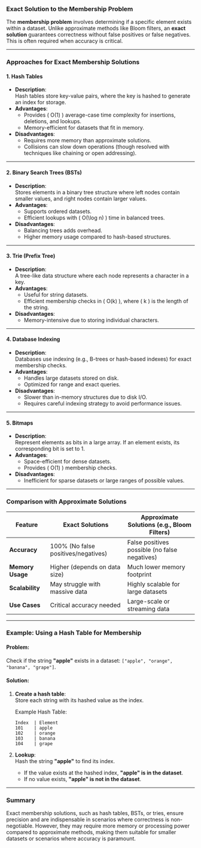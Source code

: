 ### **Exact Solution to the Membership Problem**

The **membership problem** involves determining if a specific element exists within a dataset. Unlike approximate methods like Bloom filters, an **exact solution** guarantees correctness without false positives or false negatives. This is often required when accuracy is critical.

---

### **Approaches for Exact Membership Solutions**

#### **1. Hash Tables**
- **Description**:  
   Hash tables store key-value pairs, where the key is hashed to generate an index for storage.  
- **Advantages**:  
   - Provides \( O(1) \) average-case time complexity for insertions, deletions, and lookups.
   - Memory-efficient for datasets that fit in memory.
- **Disadvantages**:  
   - Requires more memory than approximate solutions.
   - Collisions can slow down operations (though resolved with techniques like chaining or open addressing).

---

#### **2. Binary Search Trees (BSTs)**
- **Description**:  
   Stores elements in a binary tree structure where left nodes contain smaller values, and right nodes contain larger values.  
- **Advantages**:  
   - Supports ordered datasets.
   - Efficient lookups with \( O(\log n) \) time in balanced trees.
- **Disadvantages**:  
   - Balancing trees adds overhead.
   - Higher memory usage compared to hash-based structures.

---

#### **3. Trie (Prefix Tree)**
- **Description**:  
   A tree-like data structure where each node represents a character in a key.  
- **Advantages**:  
   - Useful for string datasets.
   - Efficient membership checks in \( O(k) \), where \( k \) is the length of the string.
- **Disadvantages**:  
   - Memory-intensive due to storing individual characters.

---

#### **4. Database Indexing**
- **Description**:  
   Databases use indexing (e.g., B-trees or hash-based indexes) for exact membership checks.  
- **Advantages**:  
   - Handles large datasets stored on disk.
   - Optimized for range and exact queries.
- **Disadvantages**:  
   - Slower than in-memory structures due to disk I/O.
   - Requires careful indexing strategy to avoid performance issues.

---

#### **5. Bitmaps**
- **Description**:  
   Represent elements as bits in a large array. If an element exists, its corresponding bit is set to 1.  
- **Advantages**:  
   - Space-efficient for dense datasets.
   - Provides \( O(1) \) membership checks.
- **Disadvantages**:  
   - Inefficient for sparse datasets or large ranges of possible values.

---

### **Comparison with Approximate Solutions**
| Feature             | Exact Solutions                 | Approximate Solutions (e.g., Bloom Filters) |
|---------------------|---------------------------------|---------------------------------------------|
| **Accuracy**         | 100% (No false positives/negatives) | False positives possible (no false negatives) |
| **Memory Usage**     | Higher (depends on data size)   | Much lower memory footprint                |
| **Scalability**      | May struggle with massive data  | Highly scalable for large datasets         |
| **Use Cases**        | Critical accuracy needed        | Large-scale or streaming data              |

---

### **Example: Using a Hash Table for Membership**
#### Problem:
Check if the string **"apple"** exists in a dataset: `["apple", "orange", "banana", "grape"]`.

#### Solution:
1. **Create a hash table**:  
   Store each string with its hashed value as the index.  

   Example Hash Table:  
   ```
   Index  | Element
   101    | apple
   102    | orange
   103    | banana
   104    | grape
   ```

2. **Lookup**:  
   Hash the string **"apple"** to find its index.  
   - If the value exists at the hashed index, **"apple" is in the dataset**.
   - If no value exists, **"apple" is not in the dataset**.

---

### **Summary**
Exact membership solutions, such as hash tables, BSTs, or tries, ensure precision and are indispensable in scenarios where correctness is non-negotiable. However, they may require more memory or processing power compared to approximate methods, making them suitable for smaller datasets or scenarios where accuracy is paramount.
